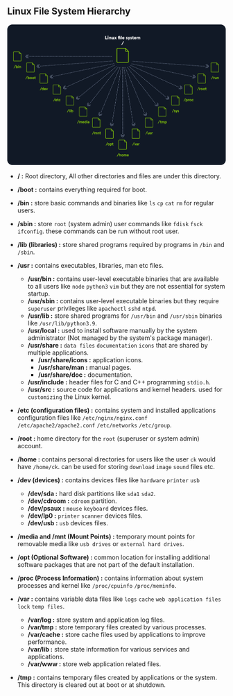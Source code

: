 ## Linux File System Hierarchy

[![Picture](./assets/filesystem.png)](./assets/filesystem.png)


- **/ :** Root directory, All other directories and files are under this directory.

- **/boot :** contains everything required for boot.

- **/bin :** store basic commands and binaries like `ls` `cp` `cat` `rm` for regular users.

- **/sbin :** store `root` (system admin) user commands like `fdisk` `fsck` `ifconfig`. these commands can be run without root user.

- **/lib (libraries) :** store shared programs required by programs in `/bin` and `/sbin`.

- **/usr :** contains executables, libraries, man etc files.
  - **/usr/bin :** contains user-level executable binaries that are available to all users like `node` `python3` `vim` but they are not essential for system startup.
  - **/usr/sbin :** contains user-level executable binaries but they require `superuser` privileges like `apachectl` `sshd` `ntpd`.
  - **/usr/lib :** store shared programs for `/usr/bin` and `/usr/sbin` binaries like `/usr/lib/python3.9`.
  - **/usr/local :** used to install software manually by the system administrator (Not managed by the system's package manager).
  - **/usr/share :** `data files` `documentation` `icons` that are shared by multiple applications.
    - **/usr/share/icons :** application icons.
    - **/usr/share/man :** manual pages.
    - **/usr/share/doc :** documentation.
  - **/usr/include :** header files for C and C++ programming `stdio.h`.
  - **/usr/src :** source code for applications and kernel headers. used for `customizing` the Linux kernel.

- **/etc (configuration files) :** contains system and installed applications configuration files like `/etc/nginx/nginx.conf` `/etc/apache2/apache2.conf` `/etc/networks` `/etc/group`.

- **/root :** home directory for the `root` (superuser or system admin) account.

- **/home :** contains personal directories for users like the user `ck` would have `/home/ck`. can be used for storing `download` `image` `sound` files etc.

- **/dev (devices) :** contains devices files like `hardware` `printer` `usb`
  - **/dev/sda :** hard disk partitions like `sda1` `sda2`.
  - **/dev/cdroom :** `cdroom` partition.
  - **/dev/psaux :** `mouse` `keyboard` devices files.
  - **/dev/lp0 :** `printer` `scanner` devices files.
  - **/dev/usb :** `usb` devices files.

- **/media and /mnt (Mount Points) :** temporary mount points for removable media like `usb drives` or `external hard drives`.

- **/opt (Optional Software) :** common location for installing additional software packages that are not part of the default installation.

- **/proc (Process Information) :** contains information about system processes and kernel like `/proc/cpuinfo` `/proc/meminfo`.
 
- **/var :** contains variable data files like `logs` `cache` `web application files` `lock` `temp files`.
  - **/var/log :** store system and application log files.
  - **/var/tmp :** store temporary files created by various processes.
  - **/var/cache :** store cache files used by applications to improve performance.
  - **/var/lib :** store state information for various services and applications.
  - **/var/www :** store web application related files.

- **/tmp :** contains temporary files created by applications or the system. This directory is cleared out at boot or at shutdown.

